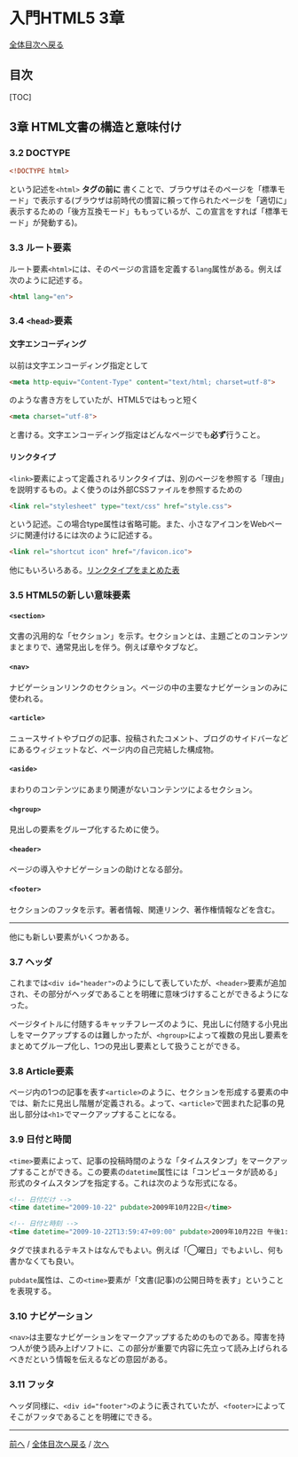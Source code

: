 # 入門HTML5 3章
[全体目次へ戻る](index.md)
## 目次
[TOC]

## 3章 HTML文書の構造と意味付け
### 3.2 DOCTYPE
```html
<!DOCTYPE html>
```

という記述を`<html>` **タグの前に** 書くことで、ブラウザはそのページを「標準モード」で表示する(ブラウザは前時代の慣習に頼って作られたページを「適切に」表示するための「後方互換モード」ももっているが、この宣言をすれば「標準モード」が発動する)。

### 3.3 ルート要素
ルート要素`<html>`には、そのページの言語を定義する`lang`属性がある。例えば次のように記述する。

```html
<html lang="en">
```

### 3.4 `<head>`要素
#### 文字エンコーディング
以前は文字エンコーディング指定として

```html
<meta http-equiv="Content-Type" content="text/html; charset=utf-8">
```

のような書き方をしていたが、HTML5ではもっと短く

```html
<meta charset="utf-8">
```

と書ける。文字エンコーディング指定はどんなページでも**必ず**行うこと。

#### リンクタイプ
`<link>`要素によって定義されるリンクタイプは、別のページを参照する「理由」を説明するもの。よく使うのは外部CSSファイルを参照するための

```html
<link rel="stylesheet" type="text/css" href="style.css">
```

という記述。この場合type属性は省略可能。また、小さなアイコンをWebページに関連付けるには次のように記述する。

```html
<link rel="shortcut icon" href="/favicon.ico">
```

他にもいろいろある。[リンクタイプをまとめた表](http://whatwg.org/html5#linkTypes)

### 3.5 HTML5の新しい意味要素
#### `<section>`
文書の汎用的な「セクション」を示す。セクションとは、主題ごとのコンテンツまとまりで、通常見出しを伴う。例えば章やタブなど。

#### `<nav>`
ナビゲーションリンクのセクション。ページの中の主要なナビゲーションのみに使われる。

#### `<article>`
ニュースサイトやブログの記事、投稿されたコメント、ブログのサイドバーなどにあるウィジェットなど、ページ内の自己完結した構成物。

#### `<aside>`
まわりのコンテンツにあまり関連がないコンテンツによるセクション。

#### `<hgroup>`
見出しの要素をグループ化するために使う。

#### `<header>`
ページの導入やナビゲーションの助けとなる部分。

#### `<footer>`
セクションのフッタを示す。著者情報、関連リンク、著作権情報などを含む。

***

他にも新しい要素がいくつかある。

### 3.7 ヘッダ
これまでは`<div id="header">`のようにして表していたが、`<header>`要素が追加され、その部分がヘッダであることを明確に意味づけすることができるようになった。

ページタイトルに付随するキャッチフレーズのように、見出しに付随する小見出しをマークアップするのは難しかったが、`<hgroup>`によって複数の見出し要素をまとめてグループ化し、1つの見出し要素として扱うことができる。

### 3.8 Article要素
ページ内の1つの記事を表す`<article>`のように、セクションを形成する要素の中では、新たに見出し階層が定義される。よって、`<article>`で囲まれた記事の見出し部分は`<h1>`でマークアップすることになる。

### 3.9 日付と時間
`<time>`要素によって、記事の投稿時間のような「タイムスタンプ」をマークアップすることができる。この要素の`datetime`属性には「コンピュータが読める」形式のタイムスタンプを指定する。これは次のような形式になる。

```html
<!-- 日付だけ -->
<time datetime="2009-10-22" pubdate>2009年10月22日</time>

<!-- 日付と時刻 -->
<time datetime="2009-10-22T13:59:47+09:00" pubdate>2009年10月22日 午後1:59</time>
```

タグで挟まれるテキストはなんでもよい。例えば「◯曜日」でもよいし、何も書かなくても良い。

`pubdate`属性は、この`<time>`要素が「文書(記事)の公開日時を表す」ということを表現する。

### 3.10 ナビゲーション
`<nav>`は主要なナビゲーションをマークアップするためのものである。障害を持つ人が使う読み上げソフトに、この部分が重要で内容に先立って読み上げられるべきだという情報を伝えるなどの意図がある。

### 3.11 フッタ
ヘッダ同様に、`<div id="footer">`のように表されていたが、`<footer>`によってそこがフッタであることを明確にできる。

***

[前へ](c2.md) / [全体目次へ戻る](index.md) / [次へ](c4.md)
